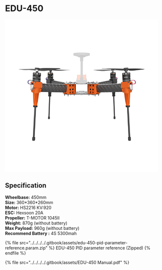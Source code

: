 # EDU-450

![](../../../../.gitbook/assets/450.png)

## Specification&#x20;

**Wheelbase:** 450mm \
**Size:** 360\*360\*260mm \
**Motor:** HS2216 KV:920\
**ESC:** Hexsoon 20A\
**Propeller:** T-MOTOR 1045Ⅱ\
**Weight:** 870g (without battery) \
**Max Payload:** 960g (without battery) \
**Recommend Battery :** 4S 5300mah

{% file src="../../../../.gitbook/assets/edu-450-pid-parameter-reference.param.zip" %}
EDU-450 PID parameter reference (Zipped)
{% endfile %}

{% file src="../../../../.gitbook/assets/EDU-450 Manual.pdf" %}
